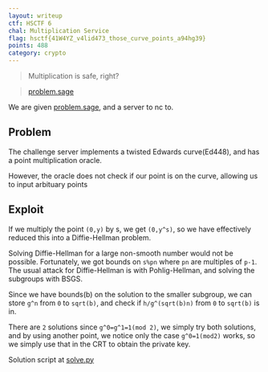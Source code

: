 ```yaml
---
layout: writeup
ctf: HSCTF 6
chal: Multiplication Service
flag: hsctf{41W4YZ_v4lid473_those_curve_points_a94hg39}
points: 488
category: crypto
---
```


>Multiplication is safe, right?

>[problem.sage](problem.sage)

We are given [problem.sage](problem.sage), and a server to nc to.

## Problem

The challenge server implements a twisted Edwards curve(Ed448), and has a point multiplication oracle. 

However, the oracle does not check if our point is on the curve, allowing us to input arbituary points

## Exploit

If we multiply the point `(0,y)` by s, we get `(0,y^s)`, so we have effectively reduced this into a Diffie-Hellman problem.

Solving Diffie-Hellman for a large non-smooth number would not be possible. Fortunately, we got bounds on `s%pn` where `pn` are multiples of `p-1`. The usual attack for Diffie-Hellman is with Pohlig-Hellman, and solving the subgroups with BSGS.

Since we have bounds(b) on the solution to the smaller subgroup, we can store `g^n` from `0` to `sqrt(b)`, and check if `h/g^(sqrt(b)n)` from `0` to `sqrt(b)` is in.

There are `2` solutions since `g^0=g^1=1(mod 2)`, we simply try both solutions, and by using another point, we notice only the case `g^0=1(mod2)` works, so we simply use that in the CRT to obtain the private key.

Solution script at [solve.py](solve.py) 
